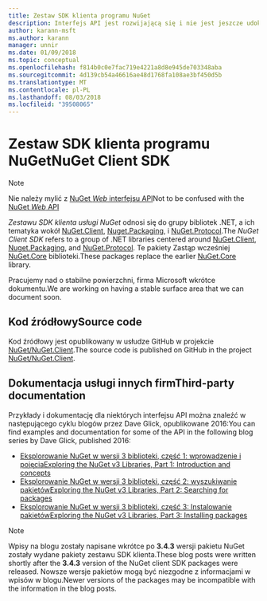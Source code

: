 ```yaml
---
title: Zestaw SDK klienta programu NuGet
description: Interfejs API jest rozwijającą się i nie jest jeszcze udokumentowane, ale przykłady są dostępne na blogu Dave Glick.
author: karann-msft
ms.author: karann
manager: unnir
ms.date: 01/09/2018
ms.topic: conceptual
ms.openlocfilehash: f814b0c0e7fac719e4221a8d8e945de703348aba
ms.sourcegitcommit: 4d139cb54a46616ae48d1768fa108ae3bf450d5b
ms.translationtype: MT
ms.contentlocale: pl-PL
ms.lasthandoff: 08/03/2018
ms.locfileid: "39508065"
---
```

# <a name="nuget-client-sdk"></a><span data-ttu-id="08206-103">Zestaw SDK klienta programu NuGet</span><span class="sxs-lookup"><span data-stu-id="08206-103">NuGet Client SDK</span></span>

> [!Note]
> <span data-ttu-id="08206-104">Nie należy mylić z [NuGet *Web* interfejsu API](https://docs.microsoft.com/en-us/nuget/api/overview)</span><span class="sxs-lookup"><span data-stu-id="08206-104">Not to be confused with the [NuGet *Web* API](https://docs.microsoft.com/en-us/nuget/api/overview)</span></span>

<span data-ttu-id="08206-105">*Zestawu SDK klienta usługi NuGet* odnosi się do grupy bibliotek .NET, a ich tematyka wokół [NuGet.Client](https://www.nuget.org/packages/NuGet.Client), [Nuget.Packaging](https://www.nuget.org/packages/NuGet.Packaging), i [NuGet.Protocol](https://www.nuget.org/packages/NuGet.Protocol).</span><span class="sxs-lookup"><span data-stu-id="08206-105">The *NuGet Client SDK* refers to a group of .NET libraries centered around [NuGet.Client](https://www.nuget.org/packages/NuGet.Client), [Nuget.Packaging](https://www.nuget.org/packages/NuGet.Packaging), and [NuGet.Protocol](https://www.nuget.org/packages/NuGet.Protocol).</span></span> <span data-ttu-id="08206-106">Te pakiety Zastąp wcześniej [NuGet.Core](https://www.nuget.org/packages/NuGet.Core/) biblioteki.</span><span class="sxs-lookup"><span data-stu-id="08206-106">These packages replace the earlier [NuGet.Core](https://www.nuget.org/packages/NuGet.Core/) library.</span></span>

<span data-ttu-id="08206-107">Pracujemy nad o stabilne powierzchni, firma Microsoft wkrótce dokumentu.</span><span class="sxs-lookup"><span data-stu-id="08206-107">We are working on having a stable surface area that we can document soon.</span></span>

## <a name="source-code"></a><span data-ttu-id="08206-108">Kod źródłowy</span><span class="sxs-lookup"><span data-stu-id="08206-108">Source code</span></span>

<span data-ttu-id="08206-109">Kod źródłowy jest opublikowany w usłudze GitHub w projekcie [NuGet/NuGet.Client](https://github.com/NuGet/NuGet.Client).</span><span class="sxs-lookup"><span data-stu-id="08206-109">The source code is published on GitHub in the project [NuGet/NuGet.Client](https://github.com/NuGet/NuGet.Client).</span></span>

## <a name="third-party-documentation"></a><span data-ttu-id="08206-110">Dokumentacja usługi innych firm</span><span class="sxs-lookup"><span data-stu-id="08206-110">Third-party documentation</span></span>

<span data-ttu-id="08206-111">Przykłady i dokumentację dla niektórych interfejsu API można znaleźć w następującego cyklu blogów przez Dave Glick, opublikowane 2016:</span><span class="sxs-lookup"><span data-stu-id="08206-111">You can find examples and documentation for some of the API in the following blog series by Dave Glick, published 2016:</span></span>

- [<span data-ttu-id="08206-112">Eksplorowanie NuGet w wersji 3 biblioteki, część 1: wprowadzenie i pojęcia</span><span class="sxs-lookup"><span data-stu-id="08206-112">Exploring the NuGet v3 Libraries, Part 1: Introduction and concepts</span></span>](http://daveaglick.com/posts/exploring-the-nuget-v3-libraries-part-1)
- [<span data-ttu-id="08206-113">Eksplorowanie NuGet w wersji 3 biblioteki, część 2: wyszukiwanie pakietów</span><span class="sxs-lookup"><span data-stu-id="08206-113">Exploring the NuGet v3 Libraries, Part 2: Searching for packages</span></span>](http://daveaglick.com/posts/exploring-the-nuget-v3-libraries-part-2)
- [<span data-ttu-id="08206-114">Eksplorowanie NuGet w wersji 3 biblioteki, część 3: Instalowanie pakietów</span><span class="sxs-lookup"><span data-stu-id="08206-114">Exploring the NuGet v3 Libraries, Part 3: Installing packages</span></span>](http://daveaglick.com/posts/exploring-the-nuget-v3-libraries-part-3)

> [!Note]
> <span data-ttu-id="08206-115">Wpisy na blogu zostały napisane wkrótce po **3.4.3** wersji pakietu NuGet zostały wydane pakiety zestawu SDK klienta.</span><span class="sxs-lookup"><span data-stu-id="08206-115">These blog posts were written shortly after the **3.4.3** version of the NuGet client SDK packages were released.</span></span>
> <span data-ttu-id="08206-116">Nowsze wersje pakietów mogą być niezgodne z informacjami w wpisów w blogu.</span><span class="sxs-lookup"><span data-stu-id="08206-116">Newer versions of the packages may be incompatible with the information in the blog posts.</span></span>
